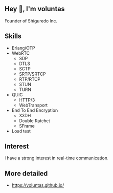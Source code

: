 ## Hey 👋, I'm voluntas

Founder of Shiguredo Inc.

## Skills

- Erlang/OTP
- WebRTC
    - SDP
    - DTLS
    - SCTP
    - SRTP/SRTCP
    - RTP/RTCP
    - STUN
    - TURN
- QUIC
    - HTTP/3
    - WebTransport
- End To End Encryption
    - X3DH
    - Double Ratchet
    - SFrame
- Load test

## Interest

I have a strong interest in real-time communication.

## More detailed

- https://voluntas.github.io/
